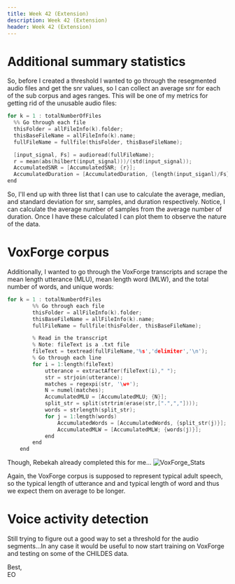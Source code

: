 ```yaml
---
title: Week 42 (Extension)
description: Week 42 (Extension)
header: Week 42 (Extension)
---
```



# Additional summary statistics
So, before I created a threshold I wanted to go through the resegmented audio files and get the snr values, so I can collect an average snr for each of the sub corpus and ages ranges. This will be one of my metrics for getting rid of the unusable audio files:

```c
for k = 1 : totalNumberOfFiles
  %% Go through each file
  thisFolder = allFileInfo(k).folder;
  thisBaseFileName = allFileInfo(k).name;
  fullFileName = fullfile(thisFolder, thisBaseFileName);

  [input_signal, Fs] = audioread(fullFileName);
  r = mean(abs(hilbert(input_signal)))/(std(input_signal));
  AccumulatedSNR = [AccumulatedSNR; {r}];
  AccumulatedDuration = [AccumulatedDuration, {length(input_siganl)/Fs}];             
end
```

So, I'll end up with three list that I can use to calculate the average, median, and standard deviation for snr, samples, and duration respectively. Notice, I can calculate the average number of samples from the average number of duration. Once I have these calculated I can plot them to observe the nature of the data.

# VoxForge corpus
Additionally, I wanted to go through the VoxForge transcripts and scrape the mean length utterance (MLU), mean length word (MLW), and the total number of words, and unique words:

```c
for k = 1 : totalNumberOfFiles
		%% Go through each file
        thisFolder = allFileInfo(k).folder;
		thisBaseFileName = allFileInfo(k).name;
		fullFileName = fullfile(thisFolder, thisBaseFileName);

        % Read in the transcript
        % Note: fileText is a .txt file
        fileText = textread(fullFileName,'%s','delimiter','\n');
        % Go through each line
        for i = 1:length(fileText)
            utterance = extractAfter(fileText(i)," ");
            str = strjoin(utterance);
            matches = regexpi(str, '\w+');
            N = numel(matches);
            AccumulatedMLU = [AccumulatedMLU; {N}];
            split_str = split(strtrim(erase(str,[".",","])));
            words = strlength(split_str);
            for j = 1:length(words)
                AccumulatedWords = [AccumulatedWords, {split_str(j)}];
                AccumulatedMLW = [AccumulatedMLW; {words(j)}];
            end         
        end
	end
```

Though, Rebekah already completed this for me...
![VoxForge_Stats](https://storage.googleapis.com/root-proposal-1246/CREU_DATA/week_42/VoxForge_SummaryStats.png)

Again, the VoxForge corpus is supposed to represent typical adult speech, so the typical length of utterance and and typical length of word and thus we expect them on average to be longer.

# Voice activity detection
Still trying to figure out a good way to set a threshold for the audio segments...In any case it would be useful to now start training on VoxForge and testing on some of the CHILDES data.

Best, <br />
EO

